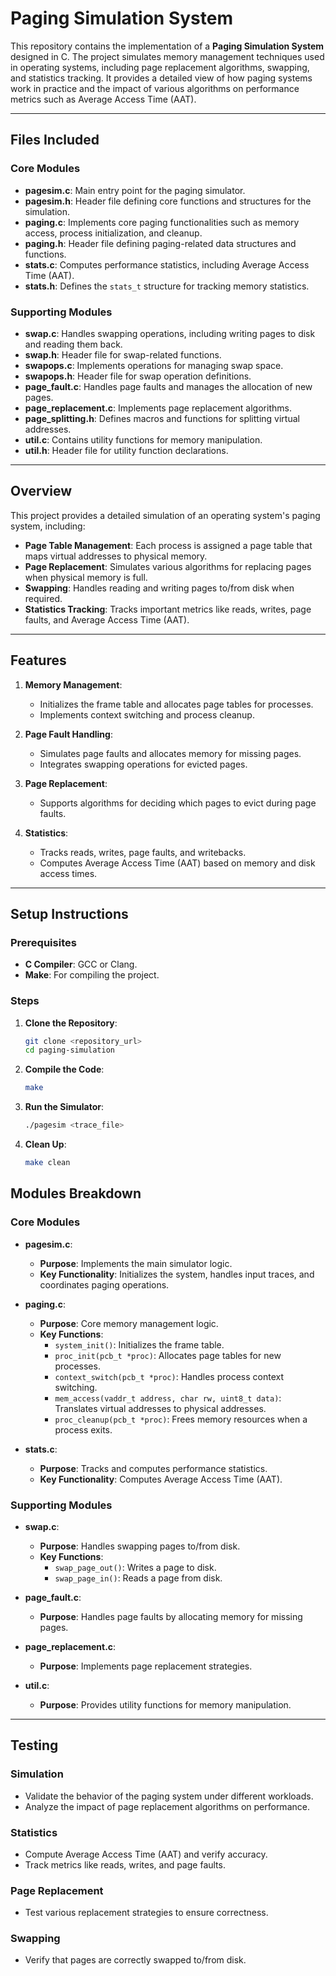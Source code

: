 # Paging Simulation System

This repository contains the implementation of a **Paging Simulation System** designed in C. The project simulates memory management techniques used in operating systems, including page replacement algorithms, swapping, and statistics tracking. It provides a detailed view of how paging systems work in practice and the impact of various algorithms on performance metrics such as Average Access Time (AAT).

---

## Files Included

### Core Modules
- **pagesim.c**: Main entry point for the paging simulator.
- **pagesim.h**: Header file defining core functions and structures for the simulation.
- **paging.c**: Implements core paging functionalities such as memory access, process initialization, and cleanup.
- **paging.h**: Header file defining paging-related data structures and functions.
- **stats.c**: Computes performance statistics, including Average Access Time (AAT).
- **stats.h**: Defines the `stats_t` structure for tracking memory statistics.

### Supporting Modules
- **swap.c**: Handles swapping operations, including writing pages to disk and reading them back.
- **swap.h**: Header file for swap-related functions.
- **swapops.c**: Implements operations for managing swap space.
- **swapops.h**: Header file for swap operation definitions.
- **page_fault.c**: Handles page faults and manages the allocation of new pages.
- **page_replacement.c**: Implements page replacement algorithms.
- **page_splitting.h**: Defines macros and functions for splitting virtual addresses.
- **util.c**: Contains utility functions for memory manipulation.
- **util.h**: Header file for utility function declarations.

---

## Overview

This project provides a detailed simulation of an operating system's paging system, including:
- **Page Table Management**: Each process is assigned a page table that maps virtual addresses to physical memory.
- **Page Replacement**: Simulates various algorithms for replacing pages when physical memory is full.
- **Swapping**: Handles reading and writing pages to/from disk when required.
- **Statistics Tracking**: Tracks important metrics like reads, writes, page faults, and Average Access Time (AAT).

---

## Features

1. **Memory Management**:
   - Initializes the frame table and allocates page tables for processes.
   - Implements context switching and process cleanup.

2. **Page Fault Handling**:
   - Simulates page faults and allocates memory for missing pages.
   - Integrates swapping operations for evicted pages.

3. **Page Replacement**:
   - Supports algorithms for deciding which pages to evict during page faults.

4. **Statistics**:
   - Tracks reads, writes, page faults, and writebacks.
   - Computes Average Access Time (AAT) based on memory and disk access times.

---

## Setup Instructions

### Prerequisites

- **C Compiler**: GCC or Clang.
- **Make**: For compiling the project.

### Steps

1. **Clone the Repository**:
   ```bash
   git clone <repository_url>
   cd paging-simulation
   ```
2. **Compile the Code**:
   ```bash
   make
   ```
3. **Run the Simulator**:
   ```bash
   ./pagesim <trace_file>
   ```
4. **Clean Up**:
   ```bash
   make clean
   ```

## Modules Breakdown

### **Core Modules**
- **pagesim.c**:
  - **Purpose**: Implements the main simulator logic.
  - **Key Functionality**: Initializes the system, handles input traces, and coordinates paging operations.

- **paging.c**:
  - **Purpose**: Core memory management logic.
  - **Key Functions**:
    - `system_init()`: Initializes the frame table.
    - `proc_init(pcb_t *proc)`: Allocates page tables for new processes.
    - `context_switch(pcb_t *proc)`: Handles process context switching.
    - `mem_access(vaddr_t address, char rw, uint8_t data)`: Translates virtual addresses to physical addresses.
    - `proc_cleanup(pcb_t *proc)`: Frees memory resources when a process exits.

- **stats.c**:
  - **Purpose**: Tracks and computes performance statistics.
  - **Key Functionality**: Computes Average Access Time (AAT).

### **Supporting Modules**
- **swap.c**:
  - **Purpose**: Handles swapping pages to/from disk.
  - **Key Functions**:
    - `swap_page_out()`: Writes a page to disk.
    - `swap_page_in()`: Reads a page from disk.

- **page_fault.c**:
  - **Purpose**: Handles page faults by allocating memory for missing pages.

- **page_replacement.c**:
  - **Purpose**: Implements page replacement strategies.

- **util.c**:
  - **Purpose**: Provides utility functions for memory manipulation.

---

## Testing

### **Simulation**
- Validate the behavior of the paging system under different workloads.
- Analyze the impact of page replacement algorithms on performance.

### **Statistics**
- Compute Average Access Time (AAT) and verify accuracy.
- Track metrics like reads, writes, and page faults.

### **Page Replacement**
- Test various replacement strategies to ensure correctness.

### **Swapping**
- Verify that pages are correctly swapped to/from disk.
